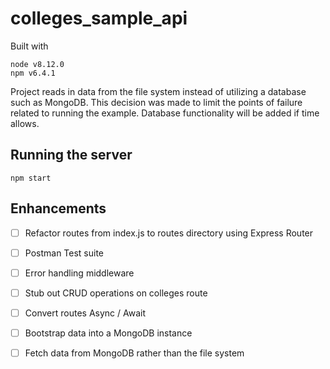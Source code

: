 # colleges_sample_api

Built with

    node v8.12.0
    npm v6.4.1
    
Project reads in data from the file system instead of utilizing a database such as MongoDB. 
This decision was made to limit the points of failure related to running the example. Database
functionality will be added if time allows.

## Running the server

    npm start
    
## Enhancements

 - [ ] Refactor routes from index.js to routes directory using Express Router
 - [ ] Postman Test suite
 - [ ] Error handling middleware
 - [ ] Stub out CRUD operations on colleges route
 - [ ] Convert routes Async / Await
 - [ ] Bootstrap data into a MongoDB instance
 - [ ] Fetch data from MongoDB rather than the file system
  

